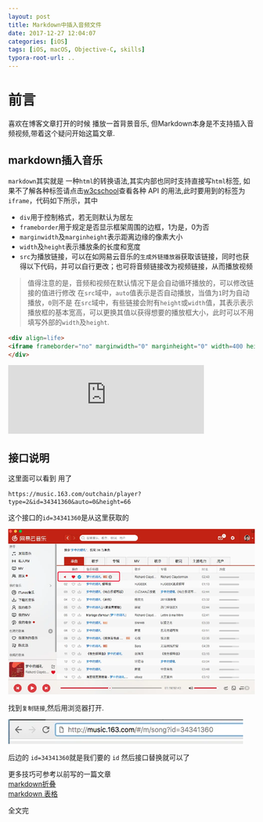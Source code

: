 ```yaml
---
layout: post
title: Markdown中插入音频文件
date: 2017-12-27 12:04:07
categories: [iOS]
tags: [iOS, macOS, Objective-C, skills]
typora-root-url: ..
---
```





# 前言

喜欢在博客文章打开的时候 播放一首背景音乐, 但Markdown本身是不支持插入音频视频,带着这个疑问开始这篇文章.


## markdown插入音乐

`markdown`其实就是 一种`html`的转换语法,其实内部也同时支持直接写`html`标签, 如果不了解各种标签请点击[w3cschool](https://www.w3schools.com/tags/tag_iframe.asp)查看各种 API 的用法,此时要用到的标签为`iframe`，代码如下所示，其中

* `div`用于控制格式，若无则默认为居左
* `frameborder`用于规定是否显示框架周围的边框，1为是，0为否
* `marginwidth`及`marginheight`表示距离边缘的像素大小
* `width`及`height`表示播放条的长度和宽度
* `src`为播放链接，可以在如网易云音乐的`生成外链播放器`获取该链接，同时也获得以下代码，并可以自行更改；也可将音频链接改为视频链接，从而播放视频

> 值得注意的是，音频和视频在默认情况下是会自动循环播放的，可以修改链接的值进行修改 
在`src`域中，`auto`值表示是否自动播放，当值为`1`时为自动播放，`0`则不是
在`src`域中，有些链接会附有`height`或`width`值，其表示表示播放框的基本宽高，可以更换其值以获得想要的播放框大小，此时可以不用填写外部的`width`及`height`.

``` html
<div align=life> 
<iframe frameborder="no" marginwidth="0" marginheight="0" width=400 height=140 src="https://music.163.com/outchain/player?type=2&id=34341360&auto=0&height=66"></iframe>
</div>
```


<div align=life> 
<iframe frameborder="no" marginwidth="0" marginheight="0" width=400 height=140 src="https://music.163.com/outchain/player?type=2&id=34341360&auto=0&height=66"></iframe>
</div>


## 接口说明

这里面可以看到 用了 

``` 
https://music.163.com/outchain/player?type=2&id=34341360&auto=0&height=66
```

这个接口的`id=34341360`是从这里获取的

![](/assets/images/20171227MarkdownAudio/markdownAudio1.webp)

找到`复制链接`,然后用浏览器打开.

![](/assets/images/20171227MarkdownAudio/markdownAudio2.webp)

后边的 `id=34341360`就是我们要的 `id` 然后接口替换就可以了


更多技巧可参考以前写的一篇文章  
[markdown折叠](https://www.sunyazhou.com/2017/10/25/20171025markdownSkill/)    
[markdown 表格](https://www.sunyazhou.com/2017/09/29/20170929MarkdownTable/)

全文完
